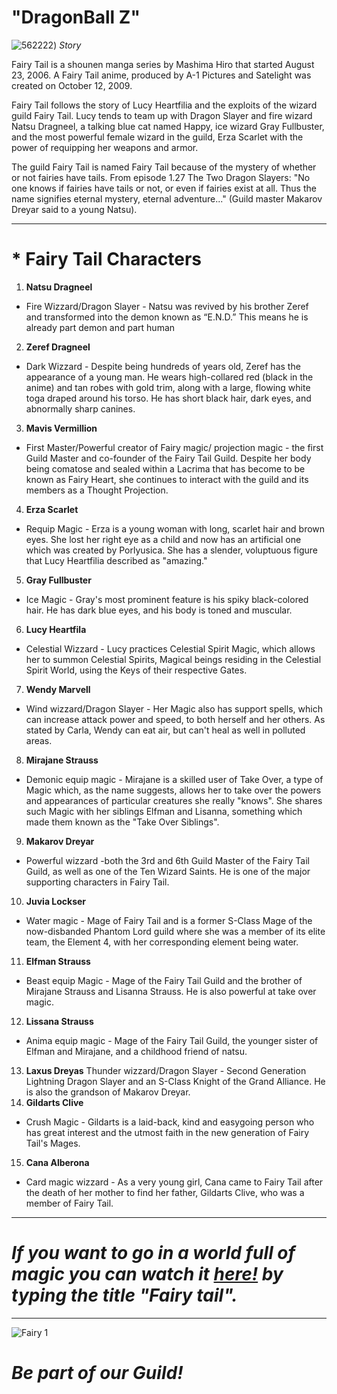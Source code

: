  # **"DragonBall Z"**

![562222](![![Dragon_Ball_Z_Logo](https://user-images.githubusercontent.com/120328631/207635104-fc2f7dc7-4ade-44c2-bc76-e7d624fbc3da.png)
))
*Story*

Fairy Tail is a shounen manga series by Mashima Hiro that started August 23, 2006. A Fairy Tail anime, produced by A-1 Pictures and Satelight was created on October 12, 2009.

Fairy Tail follows the story of Lucy Heartfilia and the exploits of the wizard guild Fairy Tail. Lucy tends to team up with Dragon Slayer and fire wizard Natsu Dragneel, a talking blue cat named Happy, ice wizard Gray Fullbuster, and the most powerful female wizard in the guild, Erza Scarlet with the power of requipping her weapons and armor.

The guild Fairy Tail is named Fairy Tail because of the mystery of whether or not fairies have tails. From episode 1.27 The Two Dragon Slayers: "No one knows if fairies have tails or not, or even if fairies exist at all. Thus the name signifies eternal mystery, eternal adventure..." (Guild master Makarov Dreyar said to a young Natsu).


-------------------------------------------------------------------------------------------------------------------------------------------------------

# * **Fairy Tail Characters**
1. **Natsu Dragneel**
- Fire Wizzard/Dragon Slayer - Natsu was revived by his brother Zeref and transformed into the demon known as “E.N.D.” This means he is already part demon and part human
2. **Zeref Dragneel**
- Dark Wizzard - Despite being hundreds of years old, Zeref has the appearance of a young man. He wears high-collared red (black in the anime) and tan robes with gold trim, along with a large, flowing white toga draped around his torso. He has short black hair, dark eyes, and abnormally sharp canines. 
3. **Mavis Vermillion**
- First Master/Powerful creator of Fairy magic/ projection magic - the first Guild Master and co-founder of the Fairy Tail Guild. Despite her body being comatose and sealed within a Lacrima that has become to be known as Fairy Heart, she continues to interact with the guild and its members as a Thought Projection.
4. **Erza Scarlet**
- Requip Magic - Erza is a young woman with long, scarlet hair and brown eyes. She lost her right eye as a child and now has an artificial one which was created by Porlyusica. She has a slender, voluptuous figure that Lucy Heartfilia described as "amazing."
5. **Gray Fullbuster**
- Ice Magic - Gray's most prominent feature is his spiky black-colored hair. He has dark blue eyes, and his body is toned and muscular.
6. **Lucy Heartfila**
- Celestial Wizzard - Lucy practices Celestial Spirit Magic, which allows her to summon Celestial Spirits, Magical beings residing in the Celestial Spirit World, using the Keys of their respective Gates.
7. **Wendy Marvell**
- Wind wizzard/Dragon Slayer -  Her Magic also has support spells, which can increase attack power and speed, to both herself and her others. As stated by Carla, Wendy can eat air, but can't heal as well in polluted areas.
8. **Mirajane Strauss**
- Demonic equip magic - Mirajane is a skilled user of Take Over, a type of Magic which, as the name suggests, allows her to take over the powers and appearances of particular creatures she really "knows". She shares such Magic with her siblings Elfman and Lisanna, something which made them known as the "Take Over Siblings". 
9. **Makarov Dreyar**
- Powerful wizzard -both the 3rd and 6th Guild Master of the Fairy Tail Guild, as well as one of the Ten Wizard Saints. He is one of the major supporting characters in Fairy Tail.
10. **Juvia Lockser**
- Water magic -  Mage of Fairy Tail and is a former S-Class Mage of the now-disbanded Phantom Lord guild where she was a member of its elite team, the Element 4, with her corresponding element being water.
11. **Elfman Strauss**
- Beast equip Magic -  Mage of the Fairy Tail Guild and the brother of Mirajane Strauss and Lisanna Strauss. He is also powerful at take over magic.
12. **Lissana Strauss**
- Anima equip magic -  Mage of the Fairy Tail Guild, the younger sister of Elfman and Mirajane, and a childhood friend of natsu.
13. **Laxus Dreyas**
Thunder wizzard/Dragon Slayer - Second Generation Lightning Dragon Slayer and an S-Class Knight of the Grand Alliance. He is also the grandson of Makarov Dreyar.
14. **Gildarts Clive**
- Crush Magic - Gildarts is a laid-back, kind and easygoing person who has great interest and the utmost faith in the new generation of Fairy Tail's Mages.
15. **Cana Alberona**
- Card magic wizzard - As a very young girl, Cana came to Fairy Tail after the death of her mother to find her father, Gildarts Clive, who was a member of Fairy Tail.

-------------------------------------------------------------------------------------------------------------------------------------------------
# *If you want to go in a world full of magic you can watch it [here!](https://9anime.vc/) by typing the title "Fairy tail".*
-------------------------------------------------------------------------------------------------------------------------------------------------

![Fairy 1](https://user-images.githubusercontent.com/120329371/206922398-c5052db1-9d14-423a-ad0a-44a9266f7e6a.jpeg)
 # *Be part of our Guild!*

